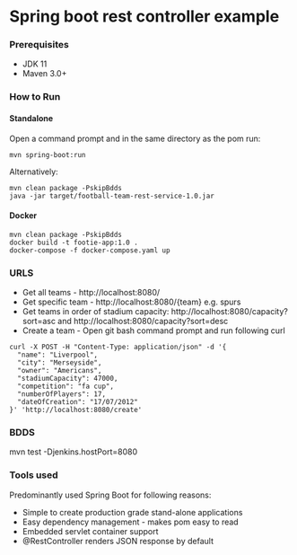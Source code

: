 # Spring boot rest controller example

### Prerequisites

* JDK 11
* Maven 3.0+

### How to Run

#### Standalone
Open a command prompt and in the same directory as the pom run:
```
mvn spring-boot:run
```
Alternatively:
```
mvn clean package -PskipBdds
java -jar target/football-team-rest-service-1.0.jar
```

#### Docker
```
mvn clean package -PskipBdds
docker build -t footie-app:1.0 .
docker-compose -f docker-compose.yaml up
```

### URLS

* Get all teams - http://localhost:8080/
* Get specific team - http://localhost:8080/{team} e.g. spurs
* Get teams in order of stadium capacity: http://localhost:8080/capacity?sort=asc and http://localhost:8080/capacity?sort=desc
* Create a team - Open git bash command prompt and run following curl
```
curl -X POST -H "Content-Type: application/json" -d '{
  "name": "Liverpool",
  "city": "Merseyside",
  "owner": "Americans",
  "stadiumCapacity": 47000,
  "competition": "fa cup",
  "numberOfPlayers": 17,
  "dateOfCreation": "17/07/2012"
}' 'http://localhost:8080/create'
```

### BDDS

mvn test -Djenkins.hostPort=8080

### Tools used
Predominantly used Spring Boot for following reasons:
* Simple to create production grade stand-alone applications
* Easy dependency management - makes pom easy to read
* Embedded servlet container support
* @RestController renders JSON response by default
